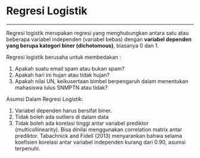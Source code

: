 # Regresi Logistik
***

Regresi logistik merupakan regresi yang menghubungkan antara satu atau beberapa variabel independen (variabel bebas) dengan **variabel dependen yang berupa kategori biner (dichotomous)**, biasanya 0 dan 1. <br>

Regresi logistik berusaha untuk membedakan :
1. Apakah suatu email spam atau bukan spam?
2. Apakah hari ini hujan atau tidak hujan?
3. Apakah nilai UN, keikusertaan bimbel berpengaruh dalam menentukan mahasiswa lulus SNMPTN atau tidak?

Asumsi Dalam Regresi Logistik:
1. Variabel dependen harus bersifat biner.
2. Tidak boleh ada outliers di dalam data
3. Tidak boleh ada korelasi tinggi antar variabel prediktor (multicollinearity). Bisa dinilai menggunakan  correlation matrix antar prediktor. Tabachnick and Fidell (2013) menyarankan bahwa selama koefisien korelasi antar variabel independen kurang dari 0.90, asumsi terpenuhi.
